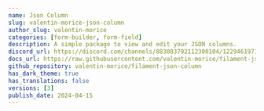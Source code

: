 ```yaml
---
name: Json Column
slug: valentin-morice-json-column
author_slug: valentin-morice
categories: [form-builder, form-field]
description: A simple package to view and edit your JSON columns.
discord_url: https://discord.com/channels/883083792112300104/1229461971062231050
docs_url: https://raw.githubusercontent.com/valentin-morice/filament-json-column/1.3.0/README.md
github_repository: valentin-morice/filament-json-column
has_dark_theme: true
has_translations: false
versions: [3]
publish_date: 2024-04-15
---
```

